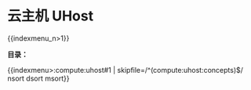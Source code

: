 # 云主机 UHost

{{indexmenu_n>1}}

**目录：**

{{indexmenu>:compute:uhost#1 | skipfile=/^(compute:uhost:concepts)$/ nsort dsort msort}}
